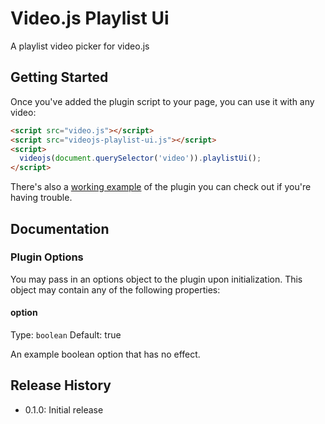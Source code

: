 # Video.js Playlist Ui

A playlist video picker for video.js

## Getting Started

Once you've added the plugin script to your page, you can use it with any video:

```html
<script src="video.js"></script>
<script src="videojs-playlist-ui.js"></script>
<script>
  videojs(document.querySelector('video')).playlistUi();
</script>
```

There's also a [working example](example.html) of the plugin you can check out if you're having trouble.

## Documentation
### Plugin Options

You may pass in an options object to the plugin upon initialization. This
object may contain any of the following properties:

#### option
Type: `boolean`
Default: true

An example boolean option that has no effect.

## Release History

 - 0.1.0: Initial release
